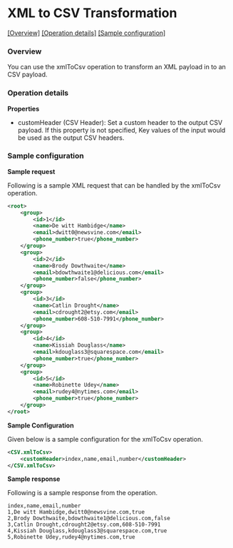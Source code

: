# XML to CSV Transformation

[[Overview]](#overview)  [[Operation details]](#operation-details)  [[Sample configuration]](#sample-configuration)

### Overview 

You can use the xmlToCsv operation to transform an XML payload in to an CSV payload.

### Operation details

**Properties**
* customHeader (CSV Header): 
Set a custom header to the output CSV payload. If this property is not specified, Key values of the input would be used as the output CSV headers.
    

### Sample configuration

**Sample request**

Following is a sample XML request that can be handled by the xmlToCsv operation.

```xml
<root>
    <group>
        <id>1</id>
        <name>De witt Hambidge</name>
        <email>dwitt0@newsvine.com</email>
        <phone_number>true</phone_number>
    </group>
    <group>
        <id>2</id>
        <name>Brody Dowthwaite</name>
        <email>bdowthwaite1@delicious.com</email>
        <phone_number>false</phone_number>
    </group>
    <group>
        <id>3</id>
        <name>Catlin Drought</name>
        <email>cdrought2@etsy.com</email>
        <phone_number>608-510-7991</phone_number>
    </group>
    <group>
        <id>4</id>
        <name>Kissiah Douglass</name>
        <email>kdouglass3@squarespace.com</email>
        <phone_number>true</phone_number>
    </group>
    <group>
        <id>5</id>
        <name>Robinette Udey</name>
        <email>rudey4@nytimes.com</email>
        <phone_number>true</phone_number>
    </group>
</root>
```
**Sample Configuration**

Given below is a sample configuration for the xmlToCsv operation.
```xml
<CSV.xmlToCsv>
    <customHeader>index,name,email,number</customHeader>
</CSV.xmlToCsv>
```
**Sample response**

Following is a sample response from the operation.

```text
index,name,email,number
1,De witt Hambidge,dwitt0@newsvine.com,true
2,Brody Dowthwaite,bdowthwaite1@delicious.com,false
3,Catlin Drought,cdrought2@etsy.com,608-510-7991
4,Kissiah Douglass,kdouglass3@squarespace.com,true
5,Robinette Udey,rudey4@nytimes.com,true
```
